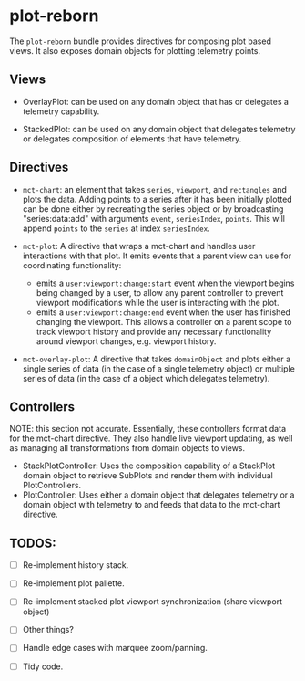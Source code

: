 # plot-reborn

The `plot-reborn` bundle provides directives for composing plot based views.
It also exposes domain objects for plotting telemetry points.

## Views

* OverlayPlot: can be used on any domain object that has or delegates a 
    telemetry capability.

* StackedPlot: can be used on any domain object that delegates telemetry or 
    delegates composition of elements that have telemetry.

## Directives

* `mct-chart`: an element that takes `series`, `viewport`, and
    `rectangles` and plots the data.  Adding points to a series after it has 
    been initially plotted can be done either by recreating the series object
    or by broadcasting "series:data:add" with arguments `event`, `seriesIndex`, 
    `points`.  This will append `points` to the `series` at index `seriesIndex`.

* `mct-plot`: A directive that wraps a mct-chart and handles user interactions
    with that plot.  It emits events that a parent view can use for coordinating
    functionality:
    * emits a `user:viewport:change:start` event when the viewport begins being
        changed by a user, to allow any parent controller to prevent viewport 
        modifications while the user is interacting with the plot.
    * emits a `user:viewport:change:end` event when the user has finished
        changing the viewport.  This allows a controller on a parent scope to
        track viewport history and provide any necessary functionality
        around viewport changes, e.g. viewport history.

* `mct-overlay-plot`: A directive that takes `domainObject` and plots either a
    single series of data (in the case of a single telemetry object) or multiple
    series of data (in the case of a object which delegates telemetry).

## Controllers

NOTE: this section not accurate.  Essentially, these controllers format data for
the mct-chart directive.  They also handle live viewport updating, as well as
managing all transformations from domain objects to views.

* StackPlotController: Uses the composition capability of a StackPlot domain 
    object to retrieve SubPlots and render them with individual PlotControllers.
* PlotController: Uses either a domain object that delegates telemetry or a 
    domain object with telemetry to and feeds that data to the mct-chart 
    directive.

## TODOS:

* [ ] Re-implement history stack.
* [ ] Re-implement plot pallette.
* [ ] Re-implement stacked plot viewport synchronization (share viewport object)
* [ ] Other things?
* [ ] Handle edge cases with marquee zoom/panning.
* [ ] Tidy code.

